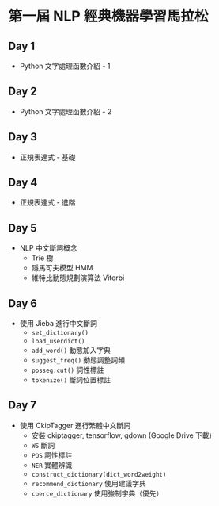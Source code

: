 # 第一屆 NLP 經典機器學習馬拉松

## Day 1
* Python 文字處理函數介紹 - 1

## Day 2
* Python 文字處理函數介紹 - 2

## Day 3
* 正規表達式 - 基礎

## Day 4
* 正規表達式 - 進階

## Day 5
* NLP 中文斷詞概念
    * Trie 樹
    * 隱馬可夫模型 HMM
    * 維特比動態規劃演算法 Viterbi

## Day 6
* 使用 Jieba 進行中文斷詞
    * `set_dictionary()`
    * `load_userdict()`
    * `add_word()` 動態加入字典
    * `suggest_freq()` 動態調整詞頻
    * `posseg.cut()` 詞性標註
    * `tokenize()` 斷詞位置標註

## Day 7
* 使用 CkipTagger 進行繁體中文斷詞
    * 安裝 ckiptagger, tensorflow, gdown (Google Drive 下載)
    * `WS` 斷詞
    * `POS` 詞性標註
    * `NER` 實體辨識
    * `construct_dictionary(dict_word2weight)`
    * `recommend_dictionary` 使用建議字典
    * `coerce_dictionary` 使用強制字典（優先）

